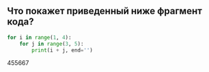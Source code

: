 ## Что покажет приведенный ниже фрагмент кода?

```python
for i in range(1, 4):
    for j in range(3, 5):
        print(i + j, end='')
```

455667